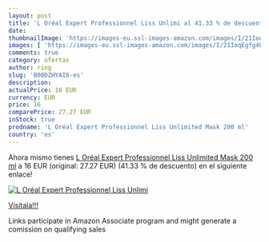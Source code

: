 ```yaml
---
layout: post
title: 'L Oréal Expert Professionnel Liss Unlimi al 41.33 % de descuento'
date: 
thumbnailImage: 'https://images-eu.ssl-images-amazon.com/images/I/21IoqEgfg4L._SL200_.jpg'
images: [ 'https://images-eu.ssl-images-amazon.com/images/I/21IoqEgfg4L._SL200_.jpg' ]
comments: true
category: ofertas
author: ring
slug: 'B00DZHYAI8-es'
description:
actualPrice: 16 EUR
currency: EUR
price: 16
comparePrice: 27.27 EUR
inStock: true
prodname: 'L Oréal Expert Professionnel Liss Unlimited Mask 200 ml'
country: 'es'
---
```


Ahora mismo tienes [L Oréal Expert Professionnel Liss Unlimited Mask 200 ml](https://www.amazon.es/dp/B00DZHYAI8/?tag=tolees-21) a 16 EUR (original: 27.27 EUR) (41.33 %  de descuento) en el siguiente enlace!

[![L Oréal Expert Professionnel Liss Unlimi](https://images-eu.ssl-images-amazon.com/images/I/21IoqEgfg4L._SL200_.jpg)](https://www.amazon.es/dp/B00DZHYAI8/?tag=tolees-21)

[Visítala!!!](https://www.amazon.es/dp/B00DZHYAI8/?tag=tolees-21)

Links participate in Amazon Associate program and might generate a comission on qualifying sales
